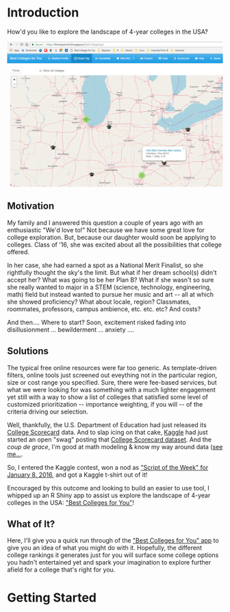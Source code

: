 # Introduction

How'd you like to explore the landscape of 4-year colleges in the USA? 

![A virtual college roadtrip exploring colleges ranked just for you.](BestCollegeApp_roadtrip1.png)

## Motivation

My family and I answered this question a couple of years ago with an enthusiastic "We'd love to!"  Not because we have some great love for college exploration.  But, because our daughter would soon be applying to colleges.  Class of '16, she was excited about all the possibilities that college offered.  

In her case, she had earned a spot as a National Merit Finalist, so she rightfully thought the sky's the limit.  But what if her dream school(s) didn't accept her?  What was going to be her Plan B?  What if she wasn't so sure she really wanted to major in a STEM (science, technology, engineering, math) field but instead wanted to pursue her music and art -- all at which she showed proficiency?  What about locale, region? Classmates, roommates, professors, campus ambience, etc. etc. etc?  And costs?

And then.... Where to start? Soon, excitement risked fading into disillusionment ... bewilderment ... anxiety ....


## Solutions

The typical free online resources were far too generic.  As template-driven filters, online tools just screened out eveything not in the particular region, size or cost range you specified.  Sure, there were fee-based services, but what we were looking for was something with a much lighter engagement yet still with a way to show a list of colleges that satisfied some level of customized prioritization -- importance weighting, if you will -- of the criteria driving our selection.

Well, thankfully, the U.S. Department of Education had just released its [College Scorecard](https://collegescorecard.ed.gov/data/) data.  And to slap icing on that cake, [Kaggle](https://kaggle.com) had just started an open "swag" posting that [College Scorecard dataset]().  And the *coup de grace*, I'm good at math modeling & know my way around data ([see me...](https://www.linkedin.com/in/mlthomps/).

So, I entered the Kaggle contest, won a nod as ["Script of the Week" for January 8, 2016](http://blog.kaggle.com/2016/02/19/december-2015-january-2016-scripts-of-the-week/), and got a Kaggle t-shirt out of it!

Encouraged by this outcome and looking to build an easier to use tool, I whipped up an R Shiny app to assist us explore the landscape of 4-year colleges in the USA: ["Best Colleges for You"](https://thompsonml.shinyapps.io/BestCollegeApp/)!

## What of It?

Here, I'll give you a quick run through of the ["Best Colleges for You" app](https://thompsonml.shinyapps.io/BestCollegeApp/) to give you an idea of what you might do with it.  Hopefully, the different college rankings it generates just for you will surface some college options you hadn't entertained yet and spark your imagination to explore further afield for a college that's right for you.

# Getting Started

